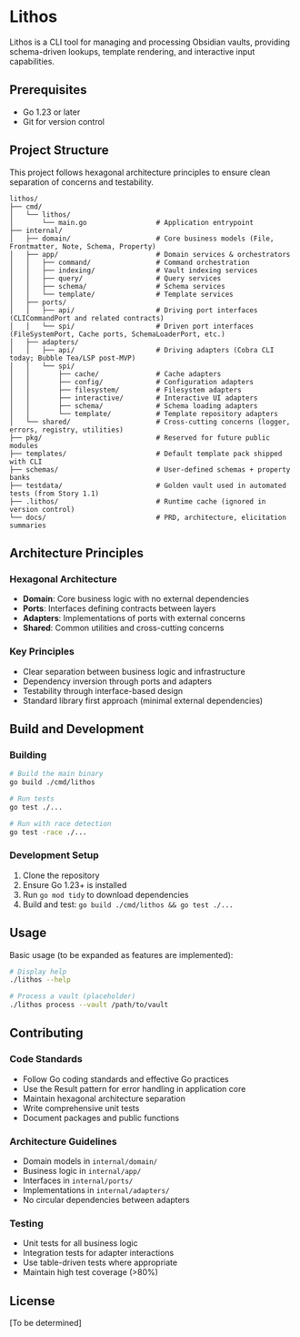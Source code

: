 # Lithos

Lithos is a CLI tool for managing and processing Obsidian vaults, providing schema-driven lookups, template rendering, and interactive input capabilities.

## Prerequisites

- Go 1.23 or later
- Git for version control

## Project Structure

This project follows hexagonal architecture principles to ensure clean separation of concerns and testability.

```
lithos/
├── cmd/
│   └── lithos/
│       └── main.go                 # Application entrypoint
├── internal/
│   ├── domain/                     # Core business models (File, Frontmatter, Note, Schema, Property)
│   ├── app/                        # Domain services & orchestrators
│   │   ├── command/                # Command orchestration
│   │   ├── indexing/               # Vault indexing services
│   │   ├── query/                  # Query services
│   │   ├── schema/                 # Schema services
│   │   └── template/               # Template services
│   ├── ports/
│   │   ├── api/                    # Driving port interfaces (CLICommandPort and related contracts)
│   │   └── spi/                    # Driven port interfaces (FileSystemPort, Cache ports, SchemaLoaderPort, etc.)
│   ├── adapters/
│   │   ├── api/                    # Driving adapters (Cobra CLI today; Bubble Tea/LSP post-MVP)
│   │   └── spi/
│   │       ├── cache/              # Cache adapters
│   │       ├── config/             # Configuration adapters
│   │       ├── filesystem/         # Filesystem adapters
│   │       ├── interactive/        # Interactive UI adapters
│   │       ├── schema/             # Schema loading adapters
│   │       └── template/           # Template repository adapters
│   └── shared/                     # Cross-cutting concerns (logger, errors, registry, utilities)
├── pkg/                            # Reserved for future public modules
├── templates/                      # Default template pack shipped with CLI
├── schemas/                        # User-defined schemas + property banks
├── testdata/                       # Golden vault used in automated tests (from Story 1.1)
├── .lithos/                        # Runtime cache (ignored in version control)
└── docs/                           # PRD, architecture, elicitation summaries
```

## Architecture Principles

### Hexagonal Architecture

- **Domain**: Core business logic with no external dependencies
- **Ports**: Interfaces defining contracts between layers
- **Adapters**: Implementations of ports with external concerns
- **Shared**: Common utilities and cross-cutting concerns

### Key Principles

- Clear separation between business logic and infrastructure
- Dependency inversion through ports and adapters
- Testability through interface-based design
- Standard library first approach (minimal external dependencies)

## Build and Development

### Building

```bash
# Build the main binary
go build ./cmd/lithos

# Run tests
go test ./...

# Run with race detection
go test -race ./...
```

### Development Setup

1. Clone the repository
2. Ensure Go 1.23+ is installed
3. Run `go mod tidy` to download dependencies
4. Build and test: `go build ./cmd/lithos && go test ./...`

## Usage

Basic usage (to be expanded as features are implemented):

```bash
# Display help
./lithos --help

# Process a vault (placeholder)
./lithos process --vault /path/to/vault
```

## Contributing

### Code Standards

- Follow Go coding standards and effective Go practices
- Use the Result pattern for error handling in application core
- Maintain hexagonal architecture separation
- Write comprehensive unit tests
- Document packages and public functions

### Architecture Guidelines

- Domain models in `internal/domain/`
- Business logic in `internal/app/`
- Interfaces in `internal/ports/`
- Implementations in `internal/adapters/`
- No circular dependencies between adapters

### Testing

- Unit tests for all business logic
- Integration tests for adapter interactions
- Use table-driven tests where appropriate
- Maintain high test coverage (>80%)

## License

[To be determined]
